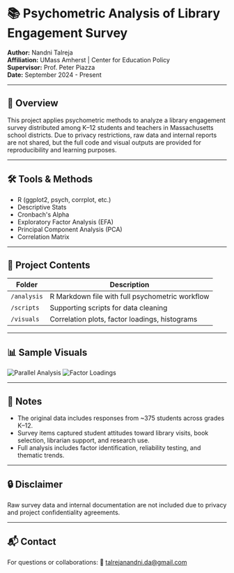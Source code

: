 # 📚 Psychometric Analysis of Library Engagement Survey

**Author:** Nandni Talreja  
**Affiliation:** UMass Amherst | Center for Education Policy  
**Supervisor:** Prof. Peter Piazza  
**Date:** September 2024 - Present

---

## 🧠 Overview

This project applies psychometric methods to analyze a library engagement survey distributed among K–12 students and teachers in Massachusetts school districts. Due to privacy restrictions, raw data and internal reports are not shared, but the full code and visual outputs are provided for reproducibility and learning purposes.

---

## 🛠️ Tools & Methods

- R (ggplot2, psych, corrplot, etc.)
- Descriptive Stats
- Cronbach's Alpha
- Exploratory Factor Analysis (EFA)
- Principal Component Analysis (PCA)
- Correlation Matrix

---

## 📁 Project Contents

| Folder      | Description |
|-------------|-------------|
| `/analysis` | R Markdown file with full psychometric workflow |
| `/scripts`  | Supporting scripts for data cleaning |
| `/visuals`  | Correlation plots, factor loadings, histograms |

---

## 📊 Sample Visuals

![Parallel Analysis](<img width="1042" height="537" alt="mile stony" src="https://github.com/user-attachments/assets/37713478-fbfa-44f3-8c27-44c2f59e1987" />)
![Factor Loadings](visuals/factor-loadings.png)

---


## 📝 Notes

- The original data includes responses from ~375 students across grades K–12.
- Survey items captured student attitudes toward library visits, book selection, librarian support, and research use.
- Full analysis includes factor identification, reliability testing, and thematic trends.

---

## 🔒 Disclaimer

Raw survey data and internal documentation are not included due to privacy and project confidentiality agreements.

---

## 📬 Contact

For questions or collaborations:
📧 talrejanandni.da@gmail.com 
